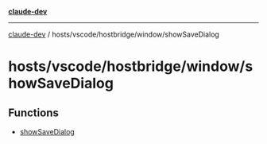 [**claude-dev**](../../../../../README.md)

***

[claude-dev](../../../../../README.md) / hosts/vscode/hostbridge/window/showSaveDialog

# hosts/vscode/hostbridge/window/showSaveDialog

## Functions

- [showSaveDialog](functions/showSaveDialog.md)
